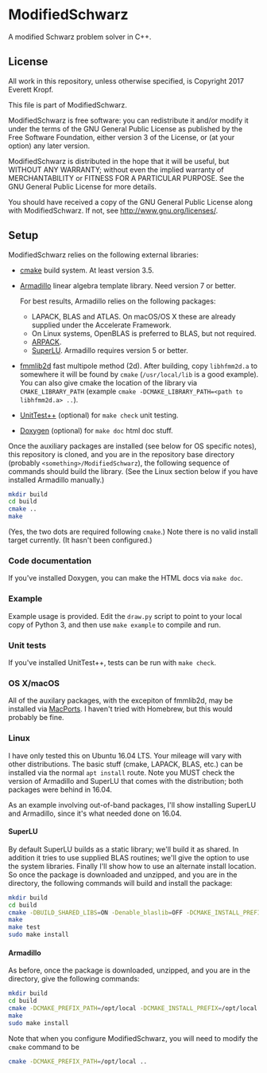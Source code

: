 # ModifiedSchwarz

A modified Schwarz problem solver in C++.

## License

All work in this repository, unless otherwise specified, is Copyright 2017 Everett Kropf.

This file is part of ModifiedSchwarz.

ModifiedSchwarz is free software: you can redistribute it and/or modify
it under the terms of the GNU General Public License as published by
the Free Software Foundation, either version 3 of the License, or
(at your option) any later version.

ModifiedSchwarz is distributed in the hope that it will be useful,
but WITHOUT ANY WARRANTY; without even the implied warranty of
MERCHANTABILITY or FITNESS FOR A PARTICULAR PURPOSE.  See the
GNU General Public License for more details.

You should have received a copy of the GNU General Public License
along with ModifiedSchwarz.  If not, see <http://www.gnu.org/licenses/>.

## Setup

ModifiedSchwarz relies on the following external libraries:

* [cmake](https://cmake.org) build system. At least version 3.5.

* [Armadillo](http://arma.sourceforge.net) linear algebra template library. Need version 7 or better.

    For best results, Armadillo relies on the following packages:

    * LAPACK, BLAS and ATLAS. On macOS/OS X these are already supplied under the Accelerate Framework.
    * On Linux systems, OpenBLAS is preferred to BLAS, but not required.
    * [ARPACK](http://www.caam.rice.edu/software/ARPACK/).
    * [SuperLU](http://crd-legacy.lbl.gov/~xiaoye/SuperLU/). Armadillo requires version 5 or better.

* [fmmlib2d](https://github.com/zgimbutas/fmmlib2d) fast multipole method (2d). After building, copy `libhfmm2d.a` to somewhere it will be found by `cmake` (`/usr/local/lib` is a good example). You can also give cmake the location of the library via `CMAKE_LIBRARY_PATH` (example `cmake -DCMAKE_LIBRARY_PATH=<path to libhfmm2d.a> ..`).

* [UnitTest++](https://github.com/unittest-cpp/unittest-cpp) (optional) for `make check` unit testing.
* [Doxygen](http://www.stack.nl/~dimitri/doxygen/) (optional) for `make doc` html doc stuff.

Once the auxiliary packages are installed (see below for OS specific notes), this repository is cloned, and you are in the repository base directory (probably `<something>/ModifiedSchwarz`), the following sequence of commands should build the library. (See the Linux section below if you have installed Armadillo manually.)

```bash
mkdir build
cd build
cmake ..
make
```

(Yes, the two dots are required following `cmake`.) Note there is no valid install target currently. (It hasn't been configured.)

### Code documentation

If you've installed Doxygen, you can make the HTML docs via `make doc`.

### Example

Example usage is provided. Edit the `draw.py` script to point to your local copy of Python 3, and then use `make example` to compile and run.

### Unit tests

If you've installed UnitTest++, tests can be run with `make check`.

### OS X/macOS

All of the auxilary packages, with the excepiton of fmmlib2d, may be installed via [MacPorts](https://www.macports.org). I haven't tried with Homebrew, but this would probably be fine.

### Linux

I have only tested this on Ubuntu 16.04 LTS. Your mileage will vary with other distributions. The basic stuff (cmake, LAPACK, BLAS, etc.) can be installed via the normal `apt install` route. Note you MUST check the version of Armadillo and SuperLU that comes with the distribution; both packages were behind in 16.04.

As an example involving out-of-band packages, I'll show installing SuperLU and Armadillo, since it's what needed done on 16.04.

#### SuperLU

By default SuperLU builds as a static library; we'll build it as shared. In addition it tries to use supplied BLAS routines; we'll give the option to use the system libraries. Finally I'll show how to use an alternate install location. So once the package is downloaded and unzipped, and you are in the directory, the following commands will build and install the package:

```bash
mkdir build
cd build
cmake -DBUILD_SHARED_LIBS=ON -Denable_blaslib=OFF -DCMAKE_INSTALL_PREFIX=/opt/local ..
make
make test
sudo make install
```

#### Armadillo

As before, once the package is downloaded, unzipped, and you are in the directory, give the following commands:

```bash
mkdir build
cd build
cmake -DCMAKE_PREFIX_PATH=/opt/local -DCMAKE_INSTALL_PREFIX=/opt/local ..
make
sudo make install
```

Note that when you configure ModifiedSchwarz, you will need to modify the `cmake` command to be

```bash
cmake -DCMAKE_PREFIX_PATH=/opt/local ..
```
